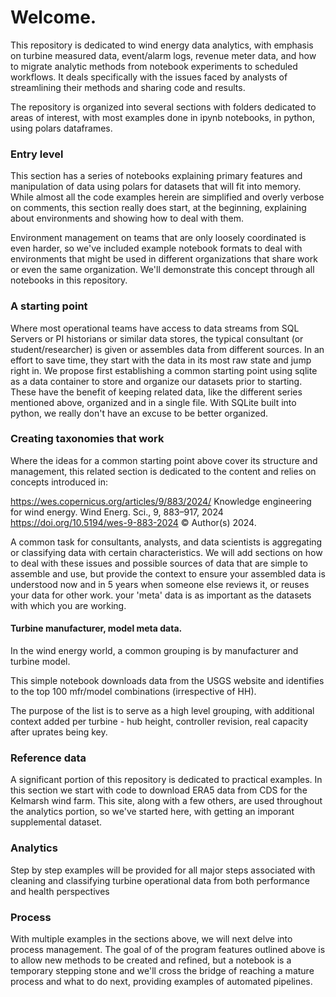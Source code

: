 # Welcome.

This repository is dedicated to wind energy data analytics, with emphasis on turbine measured data, event/alarm logs, revenue meter data, and how to migrate analytic methods from notebook experiments to scheduled workflows.  It deals specifically with the issues faced by analysts of streamlining their methods and sharing code and results.

The repository is organized into several sections with folders dedicated to areas of interest, with most examples done in ipynb notebooks, in python, using polars dataframes.

### Entry level 

This section has a series of notebooks explaining primary features and manipulation of data using polars for datasets that will fit into memory. While almost all the code examples herein are simplified and overly verbose on comments, this section really does start, at the beginning, explaining about environments and showing how to deal with them.

Environment management on teams that are only loosely coordinated is even harder, so we've included example notebook formats to deal with environments that might be used in different organizations that share work or even the same organization. We'll demonstrate this concept through all notebooks in this repository.

### A starting point

Where most operational teams have access to data streams from SQL Servers or PI historians or similar data stores, the typical consultant (or student/researcher) is given or assembles data from different sources.  In an effort to save time, they start with the data in its most raw state and jump right in.  We propose first establishing a common starting point using sqlite as a data container to store and organize our datasets prior to starting. These have the benefit of keeping related data, like the different series mentioned above, organized and in a single file.  With SQLite built into python, we really don't have an excuse to be better organized.

### Creating taxonomies that work 

Where the ideas for a common starting point above cover its structure and management, this related section is dedicated to the content and relies on concepts introduced in:

https://wes.copernicus.org/articles/9/883/2024/ 
Knowledge engineering for wind energy.
Wind Energ. Sci., 9, 883–917, 2024
https://doi.org/10.5194/wes-9-883-2024
© Author(s) 2024.

A common task for consultants, analysts, and data scientists is aggregating or classifying data with certain characteristics.  We will add sections on how to deal with these issues and possible sources of data that are simple to assemble and use, but provide the context to ensure your assembled data is understood now and in 5 years when someone else reviews it, or reuses your data for other work.  your 'meta' data is as important as the datasets with which you are working.

#### Turbine manufacturer, model meta data.

In the wind energy world, a common grouping is by manufacturer and turbine model.

This simple notebook downloads data from the USGS website and identifies to the top 100 mfr/model combinations (irrespective of HH).

The purpose of the list is to serve as a high level grouping, with additional context added per turbine - hub height, controller revision, real capacity after uprates being key.


### Reference data

A significant portion of this repository is dedicated to practical examples. In this section we start with code to download ERA5 data from CDS for the Kelmarsh wind farm. This site, along with a few others, are used throughout the analytics portion, so we've started here, with getting an imporant supplemental dataset.



### Analytics

Step by step examples will be provided for all major steps associated with cleaning and classifying turbine operational data from both performance and health perspectives



### Process

With multiple examples in the sections above, we will next delve into process management. The goal of of the program features outlined above is to allow new methods to be created and refined, but a notebook is a temporary stepping stone and we'll cross the bridge of reaching a mature process and what to do next, providing examples of automated pipelines.


